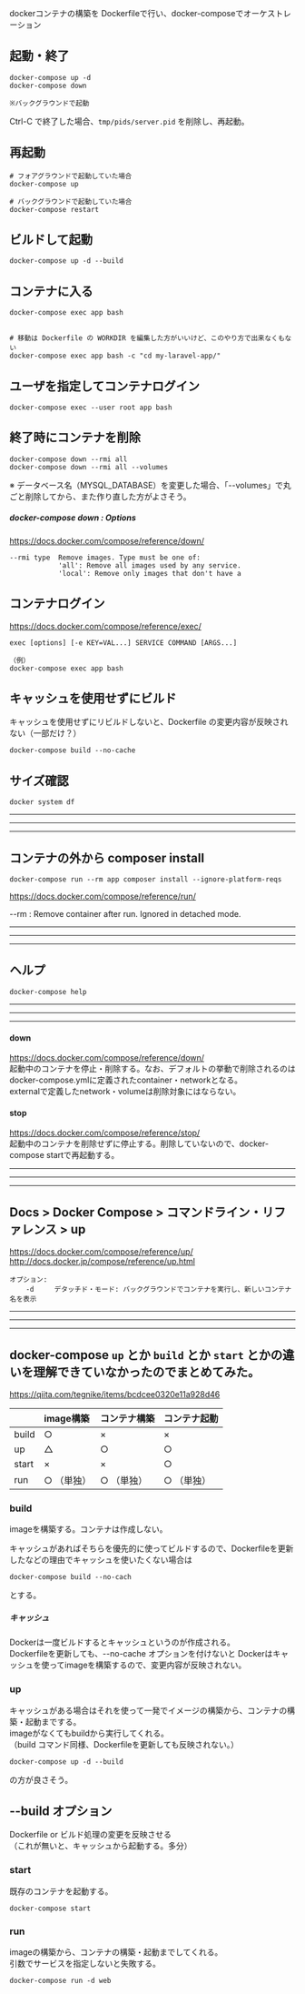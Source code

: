 dockerコンテナの構築を Dockerfileで行い、docker-composeでオーケストレーション

## 起動・終了
```
docker-compose up -d
docker-compose down

※バックグラウンドで起動
```
Ctrl-C で終了した場合、```tmp/pids/server.pid``` を削除し、再起動。  


## 再起動
```
# フォアグラウンドで起動していた場合
docker-compose up

# バックグラウンドで起動していた場合
docker-compose restart
```


## ビルドして起動
```
docker-compose up -d --build
```


## コンテナに入る
```
docker-compose exec app bash


# 移動は Dockerfile の WORKDIR を編集した方がいいけど、このやり方で出来なくもない
docker-compose exec app bash -c "cd my-laravel-app/"
```

## ユーザを指定してコンテナログイン
```
docker-compose exec --user root app bash
```


## 終了時にコンテナを削除
```
docker-compose down --rmi all
docker-compose down --rmi all --volumes
```
※ データベース名（MYSQL_DATABASE）を変更した場合、「--volumes」で丸ごと削除してから、また作り直した方がよさそう。

##### docker-compose down : Options
https://docs.docker.com/compose/reference/down/
```
--rmi type  Remove images. Type must be one of:
            'all': Remove all images used by any service.
            'local': Remove only images that don't have a
```


## コンテナログイン
https://docs.docker.com/compose/reference/exec/
```
exec [options] [-e KEY=VAL...] SERVICE COMMAND [ARGS...]

（例）
docker-compose exec app bash
```



## キャッシュを使用せずにビルド
キャッシュを使用せずにリビルドしないと、Dockerfile の変更内容が反映されない（一部だけ？）
```
docker-compose build --no-cache
```


## サイズ確認
```
docker system df
```

_____________________________________________________________________________________
_____________________________________________________________________________________
_____________________________________________________________________________________
## コンテナの外から composer install
```
docker-compose run --rm app composer install --ignore-platform-reqs
```
https://docs.docker.com/compose/reference/run/  

--rm : Remove container after run. Ignored in detached mode.  


_____________________________________________________________________________________
_____________________________________________________________________________________
_____________________________________________________________________________________
## ヘルプ
```
docker-compose help
```

_____________________________________________________________________________________
_____________________________________________________________________________________
_____________________________________________________________________________________
#### down  
https://docs.docker.com/compose/reference/down/  
起動中のコンテナを停止・削除する。なお、デフォルトの挙動で削除されるのはdocker-compose.ymlに定義されたcontainer・networkとなる。  
externalで定義したnetwork・volumeは削除対象にはならない。  


#### stop
https://docs.docker.com/compose/reference/stop/  
起動中のコンテナを削除せずに停止する。削除していないので、docker-compose startで再起動する。  

_____________________________________________________________________________________
_____________________________________________________________________________________
_____________________________________________________________________________________
## Docs > Docker Compose > コマンドライン・リファレンス > up
<https://docs.docker.com/compose/reference/up/>  
<http://docs.docker.jp/compose/reference/up.html>  
```
オプション:
    -d     デタッチド・モード: バックグラウンドでコンテナを実行し、新しいコンテナ名を表示
```


_____________________________________________________________________________________
_____________________________________________________________________________________
_____________________________________________________________________________________
## docker-compose `up` とか `build` とか `start` とかの違いを理解できていなかったのでまとめてみた。
https://qiita.com/tegnike/items/bcdcee0320e11a928d46


|         |  image構築  |  コンテナ構築  |  コンテナ起動  |
|:--------|:----------|:---------|:---------|
|  build  |  ○        |  ×       |  ×       |
|  up     |  △        |  ○       |  ○       |
|  start  |  ×        |  ×       |  ○       |
|  run    |  ○ （単独）   |  ○ （単独）  |  ○ （単独）  |



### build
imageを構築する。コンテナは作成しない。  

キャッシュがあればそちらを優先的に使ってビルドするので、Dockerfileを更新したなどの理由でキャッシュを使いたくない場合は 
```
docker-compose build --no-cach
```
とする。

##### キャッシュ
Dockerは一度ビルドするとキャッシュというのが作成される。  
Dockerfileを更新しても、--no-cache オプションを付けないと Dockerはキャッシュを使ってimageを構築するので、変更内容が反映されない。

### up
キャッシュがある場合はそれを使って一発でイメージの構築から、コンテナの構築・起動までする。  
imageがなくてもbuildから実行してくれる。  
（build コマンド同様、Dockerfileを更新しても反映されない。）  

```
docker-compose up -d --build
```
の方が良さそう。


## --build オプション
Dockerfile or ビルド処理の変更を反映させる  
（これが無いと、キャッシュから起動する。多分）  


### start
既存のコンテナを起動する。
```
docker-compose start
```


### run
imageの構築から、コンテナの構築・起動までしてくれる。  
引数でサービスを指定しないと失敗する。  
```
docker-compose run -d web
```


